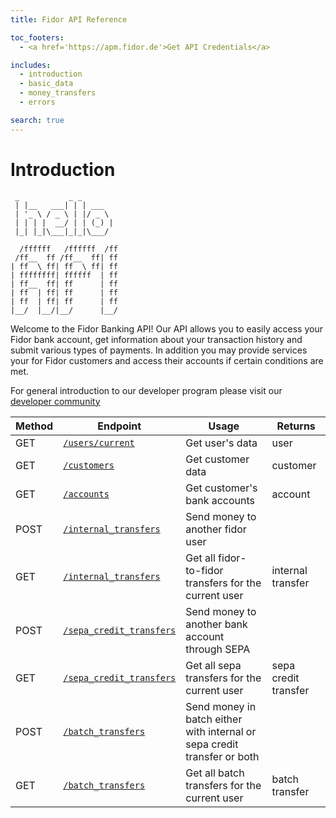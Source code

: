 ```yaml
---
title: Fidor API Reference

toc_footers:
  - <a href='https://apm.fidor.de'>Get API Credentials</a>

includes:
  - introduction
  - basic_data
  - money_transfers
  - errors

search: true
---
```


# Introduction
```
 _           _ _             
 | |__   ___| | | ___        
 | '_ \ / _ \ | |/ _ \       
 | | | |  __/ | | (_) |      
 |_| |_|\___|_|_|\___/   
 
  /ffffff   /ffffff  /ff      
 /ff__  ff /ff__  ff| ff      
| ff  \ ff| ff  \ ff| ff 
| ffffffff| ffffff  | ff
| ff__  ff| ff      | ff
| ff  | ff| ff      | ff
| ff  | ff| ff      | ff
|__/  |__/|__/      |__/   
```
Welcome to the Fidor Banking API! Our API allows you to easily access your Fidor bank account, get information about your transaction history and submit various types of payments. In addition you may provide services your for Fidor customers and access their accounts if certain conditions are met.

For general introduction to our developer program please visit our [developer community](https://developer.fidor.de/)

Method | Endpoint | Usage | Returns
--------- | ----------- | --------- | -----------
GET | [`/users/current`](#user) | Get user's data | user
GET | [`/customers`](#customer) | Get customer data | customer
GET | [`/accounts`](#account) | Get customer's bank accounts | account
POST | [`/internal_transfers`](#internal-transfer) | Send money to another fidor user |
GET | [`/internal_transfers`](#internal-transfer) | Get all fidor-to-fidor transfers for the current user | internal transfer
POST | [`/sepa_credit_transfers`](#sepa-credit-transfer) | Send money to another bank account through SEPA |
GET | [`/sepa_credit_transfers`](#sepa-credit-transfer) | Get all sepa transfers for the current user | sepa credit  transfer
POST | [`/batch_transfers`](#batch-transfer) | Send money in batch either with internal or sepa credit transfer or both |
GET | [`/batch_transfers`](#batch_transfer) | Get all batch transfers for the current user | batch transfer
<!-- coming soon - more or less
POST | [`/sepa_mandates`](#sepa_mandates) | Create sepa mandate |
GET | [`/sepa_mandates`](#sepa_mandates) | Get all previously created sepa mandates for the current user | sepa mandate
POST | [`/sepa_direct_debits`](#sepa_direct_debits) | Create sepa direct debit for a sepa mandate |
GET | [`/sepa_direct_debits`](#sepa_direct_debits) | Get all previously created sepa direct debits for the current user | sepa direct debit
POST | [`/batch_direct_debits`](#batch_direct_debits) | Create batch of sepa direct debits |
GET | [`/batch_direct_debits`](#batch_direct_debits) | Get all previously created batches of sepa direct debits for the current user | batch direct debit 
-->


